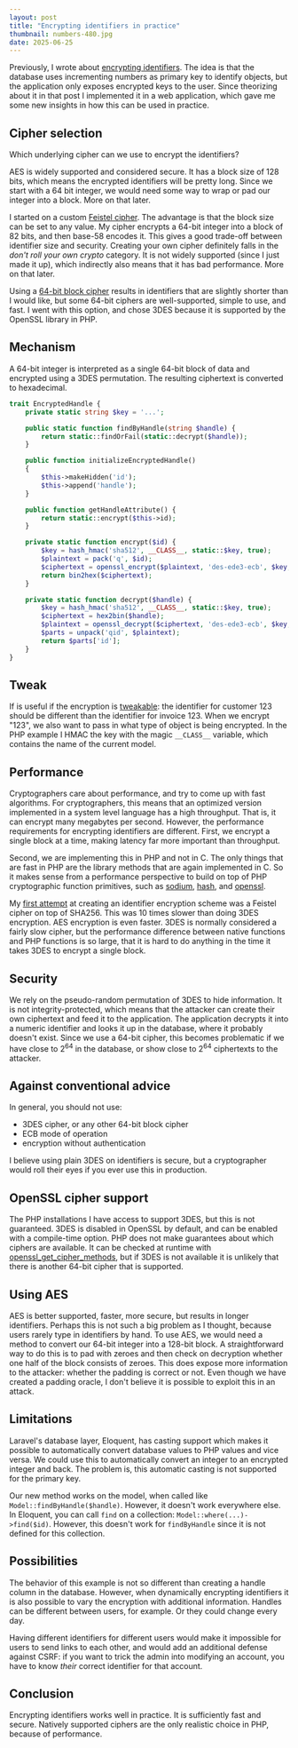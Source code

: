 ```yaml
---
layout: post
title: "Encrypting identifiers in practice"
thumbnail: numbers-480.jpg
date: 2025-06-25
---
```


Previously, I wrote about [encrypting identifiers](/2023/08/02/encrypting-identifiers/). The idea is that the database uses incrementing numbers as primary key to identify objects, but the application only exposes encrypted keys to the user. Since theorizing about it in that post I implemented it in a web application, which gave me some new insights in how this can be used in practice.

## Cipher selection

Which underlying cipher can we use to encrypt the identifiers?

AES is widely supported and considered secure. It has a block size of 128 bits, which means the encrypted identifiers will be pretty long. Since we start with a 64 bit integer, we would need some way to wrap or pad our integer into a block. More on that later.

I started on a custom [Feistel cipher](https://github.com/Sjord/feistel-cipher). The advantage is that the block size can be set to any value. My cipher encrypts a 64-bit integer into a block of 82 bits, and then base-58 encodes it. This gives a good trade-off between identifier size and security. Creating your own cipher definitely falls in the *don't roll your own crypto* category. It is not widely supported (since I just made it up), which indirectly also means that it has bad performance. More on that later.

Using a [64-bit block cipher](/2023/08/30/encryption-64-bit-block-ciphers/) results in identifiers that are slightly shorter than I would like, but some 64-bit ciphers are well-supported, simple to use, and fast. I went with this option, and chose 3DES because it is supported by the OpenSSL library in PHP.

## Mechanism

A 64-bit integer is interpreted as a single 64-bit block of data and encrypted using a 3DES permutation. The resulting ciphertext is converted to hexadecimal.

```php
trait EncryptedHandle {
    private static string $key = '...';

    public static function findByHandle(string $handle) {
        return static::findOrFail(static::decrypt($handle));
    }

    public function initializeEncryptedHandle()
    {
        $this->makeHidden('id');
        $this->append('handle');
    }

    public function getHandleAttribute() {
        return static::encrypt($this->id);
    }

    private static function encrypt($id) {
        $key = hash_hmac('sha512', __CLASS__, static::$key, true);
        $plaintext = pack('q', $id);
        $ciphertext = openssl_encrypt($plaintext, 'des-ede3-ecb', $key, OPENSSL_RAW_DATA | OPENSSL_ZERO_PADDING);
        return bin2hex($ciphertext);
    }

    private static function decrypt($handle) {
        $key = hash_hmac('sha512', __CLASS__, static::$key, true);
        $ciphertext = hex2bin($handle);
        $plaintext = openssl_decrypt($ciphertext, 'des-ede3-ecb', $key, OPENSSL_RAW_DATA | OPENSSL_ZERO_PADDING);
        $parts = unpack('qid', $plaintext);
        return $parts['id'];
    }
}
```

## Tweak

If is useful if the encryption is [tweakable](/2023/09/27/tweakable-block-ciphers/): the identifier for customer 123 should be different than the identifier for invoice 123. When we encrypt "123", we also want to pass in what type of object is being encrypted. In the PHP example I HMAC the key with the magic `__CLASS__` variable, which contains the name of the current model.

## Performance

Cryptographers care about performance, and try to come up with fast algorithms. For cryptographers, this means that an optimized version implemented in a system level language has a high throughput. That is, it can encrypt many megabytes per second. However, the performance requirements for encrypting identifiers are different. First, we encrypt a single block at a time, making latency far more important than throughput.

Second, we are implementing this in PHP and not in C. The only things that are fast in PHP are the library methods that are again implemented in C. So it makes sense from a performance perspective to build on top of PHP cryptographic function primitives, such as [sodium](https://www.php.net/sodium), [hash](https://www.php.net/manual/en/function.hash.php), and [openssl](https://www.php.net/openssl).

My [first attempt](https://github.com/Sjord/feistel-cipher) at creating an identifier encryption scheme was a Feistel cipher on top of SHA256. This was 10 times slower than doing 3DES encryption. AES encryption is even faster. 3DES is normally considered a fairly slow cipher, but the performance difference between native functions and PHP functions is so large, that it is hard to do anything in the time it takes 3DES to encrypt a single block.

## Security

We rely on the pseudo-random permutation of 3DES to hide information. It is not integrity-protected, which means that the attacker can create their own ciphertext and feed it to the application. The application decrypts it into a numeric identifier and looks it up in the database, where it probably doesn't exist. Since we use a 64-bit cipher, this becomes problematic if we have close to 2<sup>64</sup> in the database, or show close to 2<sup>64</sup> ciphertexts to the attacker.

## Against conventional advice

In general, you should not use:

- 3DES cipher, or any other 64-bit block cipher
- ECB mode of operation
- encryption without authentication

I believe using plain 3DES on identifiers is secure, but a cryptographer would roll their eyes if you ever use this in production.

## OpenSSL cipher support

The PHP installations I have access to support 3DES, but this is not guaranteed. 3DES is disabled in OpenSSL by default, and can be enabled with a compile-time option. PHP does not make guarantees about which ciphers are available. It can be checked at runtime with [openssl\_get\_cipher\_methods](https://www.php.net/manual/en/function.openssl-get-cipher-methods.php), but if 3DES is not available it is unlikely that there is another 64-bit cipher that is supported.

## Using AES

AES is better supported, faster, more secure, but results in longer identifiers. Perhaps this is not such a big problem as I thought, because users rarely type in identifiers by hand. To use AES, we would need a method to convert our 64-bit integer into a 128-bit block. A straightforward way to do this is to pad with zeroes and then check on decryption whether one half of the block consists of zeroes. This does expose more information to the attacker: whether the padding is correct or not. Even though we have created a padding oracle, I don't believe it is possible to exploit this in an attack.

## Limitations

Laravel's database layer, Eloquent, has casting support which makes it possible to automatically convert database values to PHP values and vice versa. We could use this to automatically convert an integer to an encrypted integer and back. The problem is, this automatic casting is not supported for the primary key.

Our new method works on the model, when called like `Model::findByHandle($handle)`. However, it doesn't work everywhere else. In Eloquent, you can call `find` on a collection: `Model::where(...)->find($id)`. However, this doesn't work for `findByHandle` since it is not defined for this collection.

## Possibilities

The behavior of this example is not so different than creating a handle column in the database. However, when dynamically encrypting identifiers it is also possible to vary the encryption with additional information. Handles can be different between users, for example. Or they could change every day.

Having different identifiers for different users would make it impossible for users to send links to each other, and would add an additional defense against CSRF: if you want to trick the admin into modifying an account, you have to know *their* correct identifier for that account.

## Conclusion

Encrypting identifiers works well in practice. It is sufficiently fast and secure. Natively supported ciphers are the only realistic choice in PHP, because of performance.
